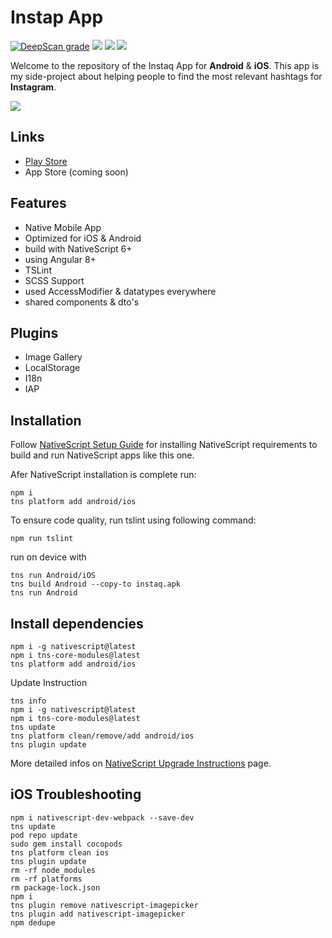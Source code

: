 # Instap App

[![DeepScan grade](https://deepscan.io/api/teams/4787/projects/6535/branches/55183/badge/grade.svg)](https://deepscan.io/dashboard#view=project&tid=4787&pid=6535&bid=55183)
![](https://github.com/dariodomide/instaq-app/workflows/TSLint/badge.svg)
![](https://github.com/dariodomide/instaq-app/workflows/NativeScript%20Build%20Android/badge.svg)
![](https://github.com/dariodomide/instaq-app/workflows/NativeScript%20Build%20Android%20w%2F%20Latest/badge.svg)

Welcome to the repository of the Instaq App for **Android** & **iOS**. This app is my side-project about helping people to find the most relevant hashtags for **Instagram**.

![](https://lh3.googleusercontent.com/UorfLyAg3i91YgbDioeiURsL6EsFWBGs_BF7Nsxck4rq5PYbXkv7KCKgmC069hTTXzI=s180-rw)

## Links 
  * [Play Store](https://play.google.com/store/apps/details?id=com.innocliq.instaq)
  * App Store (coming soon)

## Features

  * Native Mobile App
  * Optimized for iOS & Android
  * build with NativeScript 6+
  * using Angular 8+
  * TSLint
  * SCSS Support
  * used AccessModifier & datatypes everywhere
  * shared components & dto's
  
## Plugins
  * Image Gallery
  * LocalStorage
  * I18n
  * IAP

## Installation

Follow [NativeScript Setup Guide](https://docs.nativescript.org/start/ns-setup-win) for installing NativeScript requirements to build and run NativeScript apps like this one.

Afer NativeScript installation is complete run:

```
npm i
tns platform add android/ios
```

To ensure code quality, run tslint using following command:

```
npm run tslint
```

run on device with

```
tns run Android/iOS
tns build Android --copy-to instaq.apk
tns run Android
```

## Install dependencies

```
npm i -g nativescript@latest
npm i tns-core-modules@latest
tns platform add android/ios
```

Update Instruction

```
tns info
npm i -g nativescript@latest
npm i tns-core-modules@latest
tns update
tns platform clean/remove/add android/ios
tns plugin update
```
More detailed infos on [NativeScript Upgrade Instructions](https://docs.nativescript.org/releases/upgrade-instructions) page.

## iOS Troubleshooting

```
npm i nativescript-dev-webpack --save-dev
tns update
pod repo update
sudo gem install cocopods
tns platform clean ios
tns plugin update
rm -rf node_modules
rm -rf platforms
rm package-lock.json
npm i
tns plugin remove nativescript-imagepicker
tns plugin add nativescript-imagepicker
npm dedupe
```